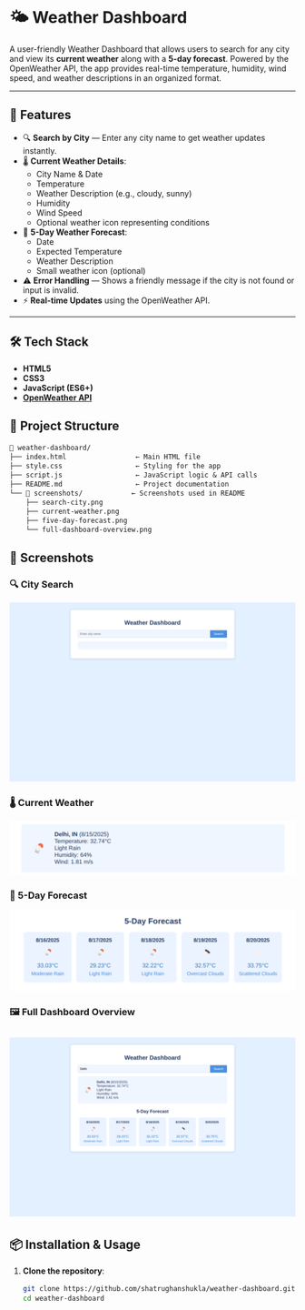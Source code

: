 # 🌤 Weather Dashboard

A user-friendly Weather Dashboard that allows users to search for any city and view its **current weather** along with a **5-day forecast**. Powered by the OpenWeather API, the app provides real-time temperature, humidity, wind speed, and weather descriptions in an organized format.

---

## 🚀 Features

- 🔍 **Search by City** — Enter any city name to get weather updates instantly.
- 🌡 **Current Weather Details**:
  - City Name & Date
  - Temperature
  - Weather Description (e.g., cloudy, sunny)
  - Humidity
  - Wind Speed
  - Optional weather icon representing conditions
- 📅 **5-Day Weather Forecast**:
  - Date
  - Expected Temperature
  - Weather Description
  - Small weather icon (optional)
- ⚠️ **Error Handling** — Shows a friendly message if the city is not found or input is invalid.
- ⚡ **Real-time Updates** using the OpenWeather API.

---

## 🛠️ Tech Stack

- **HTML5**
- **CSS3**
- **JavaScript (ES6+)**
- **[OpenWeather API](https://openweathermap.org/api)**

## 📂 Project Structure

```
📁 weather-dashboard/
├── index.html                 ← Main HTML file
├── style.css                  ← Styling for the app
├── script.js                  ← JavaScript logic & API calls
├── README.md                  ← Project documentation
└── 📁 screenshots/            ← Screenshots used in README
    ├── search-city.png
    ├── current-weather.png
    ├── five-day-forecast.png
    └── full-dashboard-overview.png
```


## 📸 Screenshots

### 🔍 City Search
![Search City](./screenshots/search-city.png)

### 🌡 Current Weather
![Current Weather](./screenshots/current-weather.png)

### 📅 5-Day Forecast
![5-Day Forecast](./screenshots/five-day-forecast.png)

### 🖼 Full Dashboard Overview
![Full Dashboard](./screenshots/full-dashboard.png)
---

## 📦 Installation & Usage

1. **Clone the repository**:
   ```bash
   git clone https://github.com/shatrughanshukla/weather-dashboard.git
   cd weather-dashboard
